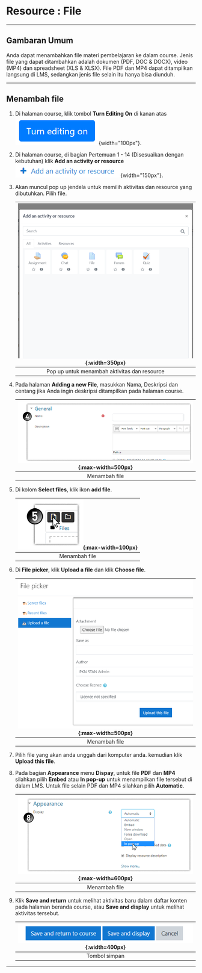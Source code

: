 # Resource : File

------------------

## Gambaran Umum

Anda dapat menambahkan file materi pembelajaran ke dalam course. Jenis file yang dapat ditambahkan adalah dokumen (PDF, DOC & DOCX), video (MP4) dan spreadsheet (XLS & XLSX). File PDF dan MP4 dapat ditampilkan langsung di LMS, sedangkan jenis file selain itu hanya bisa diunduh.

---------------------

## Menambah file

1. Di halaman course, klik tombol **Turn Editing On** di kanan atas ![image](/img/course/turn.png){width="100px"}.
2. Di halaman course, di bagian Pertemuan 1 - 14 (Disesuaikan dengan kebutuhan) klik **Add an activity or resource** ![image](/img/aktres/add.png){width="150px"}.
3. Akan muncul pop up jendela untuk memilih aktivitas dan resource yang dibutuhkan. Pilih file.

    | ![image](/img/aktres/popup.png){:width=350px} |
    | :---------: |
    | Pop up untuk menambah aktivitas dan resource |

4. Pada halaman **Adding a new File**, masukkan Nama,  Deskripsi dan centang jika Anda ingin deskripsi ditampilkan pada halaman course. 

    | ![image](/img/file/general.png){:max-width=500px} |
    | :---------: |
    | Menambah file |

5. Di kolom **Select files**, klik ikon **add file**.

    | ![image](/img/file/addfile.png){:max-width=100px} |
    | :---------: |
    | Menambah file |

6. Di **File picker**, klik **Upload a file** dan klik **Choose file**.

    | ![image](/img/file/filepicker.png){:max-width=500px} |
    | :---------: |
    | Menambah file |

7. Pilih file yang akan anda unggah dari komputer anda. kemudian klik **Upload this file**.
8. Pada bagian **Appearance** menu **Dispay**, untuk file **PDF** dan **MP4** silahkan pilih **Embed** atau **In pop-up** untuk menampilkan file tersebut di dalam LMS. Untuk file selain PDF dan MP4 silahkan pilih **Automatic**. 

    | ![image](/img/file/appearance.png){:max-width=600px} |
    | :---------: |
    | Menambah file |

9. Klik **Save and return** untuk melihat aktivitas baru dalam daftar konten pada halaman beranda course, atau **Save and display** untuk melihat aktivitas tersebut.

    | ![image](/img/aktres/save.png){:width=400px} |
    | :---------: |
    | Tombol simpan |

----------------------